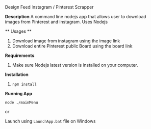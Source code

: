 Design Feed Instagram / Pinterest Scrapper

**Description**
A command line nodejs app that allows user to download images from Pinterest and instagram.
Uses Nodejs


** Usages **
1. Download image from instagram using the image link
2. Download entire Pinterest public Board using the board link

**Requirements**
1. Make sure Nodejs latest version is installed on your computer.

**Installation**
1. `npm install`

**Running App**

`node ./mainMenu`

or 

Launch using `LaunchApp.bat` file on Windows
 